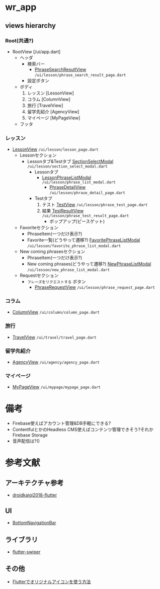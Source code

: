 # wr_app
## views hierarchy
### Root(共通?)
- RootView [/ui/app.dart]
    - ヘッダ
        - 検索バー
            - [PhraseSearchResultView](https://projects.invisionapp.com/share/SZV8FUJV5TQ#/screens/397469130) `/ui/lesson/phrase_search_result_page.dart`
        - 設定ボタン
    - ボディ
        1. レッスン [LessonView]
        2. コラム [ColumnView]
        3. 旅行 [TravelView]
        4. 留学先紹介 [AgencyView]
        5. マイページ [MyPageView]
    - フッタ
    
### レッスン
- [LessonView](https://projects.invisionapp.com/share/SZV8FUJV5TQ#/screens/397469131) `/ui/lesson/lesson_page.dart`
    - Lessonセクション
        - Lessonタブ&Testタブ [SectionSelectModal](https://projects.invisionapp.com/share/SZV8FUJV5TQ#/screens/397469132) `/ui/lesson/section_select_modal.dart`
            - Lessonタブ
                - [LessonPhraseListModal](https://projects.invisionapp.com/share/SZV8FUJV5TQ#/screens/397469133) `/ui/lesson/phrase_list_modal.dart`
                    - [PhraseDetailView](https://projects.invisionapp.com/share/SZV8FUJV5TQ#/screens/397469134) `/ui/lesson/phrase_detail_page.dart`
            - Testタブ
                1. テスト [TestView](https://projects.invisionapp.com/share/SZV8FUJV5TQ#/screens/397469139) `/ui/lesson/phrase_test_page.dart`
                2. 結果 [TestResultView](https://projects.invisionapp.com/share/SZV8FUJV5TQ#/screens/397469140) `/ui/lesson/phrase_test_result_page.dart`
                    - ポップアップ(ピースゲット)
    - Favoriteセクション
        - PhraseItem(一つだけ表示?)
        - Favorite一覧(どうやって遷移?) [FavoritePhraseListModal](https://projects.invisionapp.com/share/SZV8FUJV5TQ#/screens/397469136) `/ui/lesson/favorite_phrase_list_modal.dart`
    - New coming phrasesセクション
        - PhraseItem(一つだけ表示?)
        - New coming phrases(どうやって遷移?) [NewPhraseListModal](https://projects.invisionapp.com/share/SZV8FUJV5TQ#/screens/397469129) `/ui/lesson/new_phrase_list_modal.dart`
    - Requestセクション
        - `フレーズをリクエストする` ボタン
            - [PhraseRequestView](https://projects.invisionapp.com/share/SZV8FUJV5TQ#/screens/397469128) `/ui/lesson/phrase_request_page.dart`

### コラム
- [ColumnView]() `/ui/column/column_page.dart`

### 旅行
- [TravelView]() `/ui/travel/travel_page.dart`

### 留学先紹介
- [AgencyView]() `/ui/agency/agency_page.dart`

### マイページ
- [MyPageView]() `/ui/mypage/mypage_page.dart`

# 備考
- Firebase使えばアカウント管理&DB手軽にできる?
- ContentfulとかのHeadless CMS使えばコンテンツ管理できそう?それかFirebase Storage
- 音声配信は?()

# 参考文献
## アーキテクチャ参考
- [droidkaigi2018-flutter](https://github.com/konifar/droidkaigi2018-flutter)
## UI
- [BottomNavigationBar](https://api.flutter.dev/flutter/material/BottomNavigationBar-class.html)
## ライブラリ
- [flutter-swiper](https://pub.dev/packages/flutter_swiper#pagination)
## その他
- [Flutterでオリジナルアイコンを使う方法](https://qiita.com/pepix/items/751e077ccace4bd43d2f)